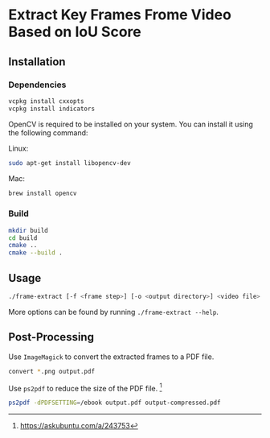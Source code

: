 # Extract Key Frames Frome Video Based on IoU Score

## Installation

### Dependencies

```bash
vcpkg install cxxopts
vcpkg install indicators
```

OpenCV is required to be installed on your system. You can install it using the following command:

Linux:
```bash
sudo apt-get install libopencv-dev
```

Mac:
```bash
brew install opencv
```

### Build

```bash
mkdir build
cd build
cmake ..
cmake --build .
```

## Usage

```bash
./frame-extract [-f <frame step>] [-o <output directory>] <video file>
```
More options can be found by running `./frame-extract --help`.


## Post-Processing

Use `ImageMagick` to convert the extracted frames to a PDF file.
```bash
convert *.png output.pdf
```

Use `ps2pdf` to reduce the size of the PDF file. [^1]
```bash
ps2pdf -dPDFSETTING=/ebook output.pdf output-compressed.pdf
```

[^1]: https://askubuntu.com/a/243753
